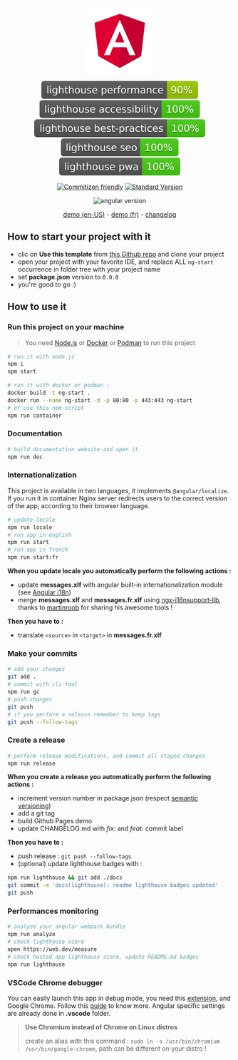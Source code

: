 <div align="center">

![angular logo](src/assets/icons/icon-152x152.png)

![lighthouse performance](./docs/lighthouse_performance.svg)
![lighthouse accessibility](./docs/lighthouse_accessibility.svg)
![lighthouse best practices](./docs/lighthouse_best-practices.svg)
![lighthouse seo](./docs/lighthouse_seo.svg)
![lighthouse pwa](./docs/lighthouse_pwa.svg)

[![Commitizen friendly](https://img.shields.io/badge/commitizen-friendly-brightgreen.svg)](http://commitizen.github.io/cz-cli/)
[![Standard Version](https://img.shields.io/badge/release-standard%20version-brightgreen.svg)](https://github.com/conventional-changelog/standard-version)

![angular version](https://img.shields.io/github/package-json/dependency-version/miaborde/ng-start/@angular/core?label=angular&logo=angular)

[demo (en-US)](https://miaborde.github.io/ng-start/en-US) - [demo (fr)](https://miaborde.github.io/ng-start/fr) - [changelog](./CHANGELOG.md)

</div>

## How to start your project with it

- clic on **Use this template** from [this Github repo](https://github.com/mIaborde/ng-start) and clone your project
- open your project with your favorite IDE, and replace ALL `ng-start` occurrence in folder tree with your project name
- set **package.json** version to `0.0.0`
- you're good to go :)

## How to use it

### Run this project on your machine

> You need [Node.js](https://nodejs.org) or [Docker](https://docs.docker.com/get-docker/) or [Podman](https://podman.io/getting-started/) to run this project

```bash
# run it with node.js
npm i
npm start
```

```bash
# run it with docker or podman :
docker build -t ng-start .
docker run --name ng-start -d -p 80:80 -p 443:443 ng-start
# or use this npm script
npm run container
```

### Documentation

```bash
# build documentation website and open it
npm run doc
```

### Internationalization

This project is available in two languages, it implements `@angular/localize`. If you run it in container Nginx server redirects users to the correct version of the app, according to their browser language.

```bash
# update locale
npm run locale
# run app in english
npm run start
# run app in french
npm run start:fr
```

**When you update locale you automatically perform the following actions :**

- update **messages.xlf** with angular built-in internationalization module (see [Angular i18n](https://angular.io/guide/i18n))
- merge **messages.xlf** and **messages.fr.xlf** using [ngx-i18nsupport-lib](https://github.com/martinroob/ngx-i18nsupport-lib), thanks to [martinroob](https://github.com/martinroob) for sharing his awesome tools !

**Then you have to :**

- translate `<source>` in `<target>` in **messages.fr.xlf**

### Make your commits

```bash
# add your changes
git add .
# commit with cli-tool
npm run gc
# push changes
git push
# if you perform a release remember to keep tags
git push --follow-tags
```

### Create a release

```bash
# perform release modifications, and commit all staged changes
npm run release
```

**When you create a release you automatically perform the following actions :**

- increment version number in package.json (respect [semantic versioning](https://semver.g))
- add a git tag
- build Github Pages demo
- update CHANGELOG.md with _fix:_ and _feat:_ commit label

**Then you have to :**

- push release : `git push --follow-tags`
- (optional) update lighthouse badges with :

```bash
npm run lighthouse && git add ./docs
git commit -m 'docs(lighthouse): readme lighthouse badges updated'
git push
```

### Performances monitoring

```bash
# analyze your angular webpack bundle
npm run analyze
# check lighthouse score
open https://web.dev/measure
# check hosted app lighthouse score, update README.md badges
npm run lighthouse
```

### VSCode Chrome debugger

You can easily launch this app in debug mode, you need this [extension](https://marketplace.visualstudio.com/items?itemName=msjsdiag.debugger-for-chrome), and Google Chrome. Follow this [guide](https://github.com/microsoft/vscode-recipes/tree/master/Angular-CLI) to know more. Angular specific settings are already done in **.vscode** folder.

> **Use Chromium instead of Chrome on Linux distros**
>
> create an alias with this command : `sudo ln -s /usr/bin/chromium /usr/bin/google-chrome`, path can be different on your distro !
